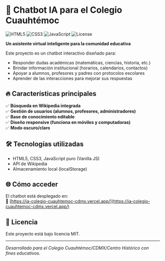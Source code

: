 # 🤖 Chatbot IA para el Colegio Cuauhtémoc  

![HTML5](https://img.shields.io/badge/HTML5-E34F26?style=for-the-badge&logo=html5&logoColor=white)
![CSS3](https://img.shields.io/badge/CSS3-1572B6?style=for-the-badge&logo=css3&logoColor=white)
![JavaScript](https://img.shields.io/badge/JavaScript-F7DF1E?style=for-the-badge&logo=javascript&logoColor=black)
![License](https://img.shields.io/badge/License-MIT-green?style=for-the-badge)

**Un asistente virtual inteligente para la comunidad educativa**  

Este proyecto es un chatbot interactivo diseñado para:  
- Responder dudas académicas (matemáticas, ciencias, historia, etc.)  
- Brindar información institucional (horarios, calendarios, contactos)  
- Apoyar a alumnos, profesores y padres con protocolos escolares  
- Aprender de las interacciones para mejorar sus respuestas  

## 🔥 Características principales  
✅ **Búsqueda en Wikipedia integrada**  
✅ **Gestión de usuarios (alumnos, profesores, administradores)**  
✅ **Base de conocimiento editable**  
✅ **Diseño responsive (funciona en móviles y computadoras)**  
✅ **Modo oscuro/claro**  

## 🛠️ Tecnologías utilizadas  
- HTML5, CSS3, JavaScript puro (Vanilla JS)  
- API de Wikipedia  
- Almacenamiento local (localStorage)  

## 🌐 Cómo acceder  
El chatbot está desplegado en:  
🔗 [https://ia-colegio-cuauhtemoc-cdmx.vercel.app/](https://ia-colegio-cuauhtemoc-cdmx.vercel.app/)  



## 📜 Licencia  
Este proyecto está bajo licencia MIT.  

---  
*Desarrollado para el Colegio Cuauhtémoc/CDMX/Centro Histórico con fines educativos.*  
